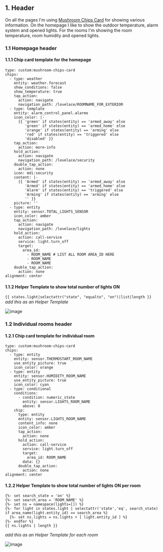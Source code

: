 ## 1. Header

On all the pages I'm using [Mushroom Chips Card](https://github.com/piitaya/lovelace-mushroom/blob/main/docs/cards/chips.md) for showing various information. On the homepage I like to show the outdoor temperature, alarm system and opened lights. For the rooms I'm showing the room temperature, room humidity and opened lights.

### 1.1 Homepage header

#### 1.1.1 Chip card template for the homepage

```
type: custom:mushroom-chips-card
chips:
  - type: weather
    entity: weather.forecast
    show_conditions: false
    show_temperature: true
    tap_action:
      action: navigate
      navigation_path: /lovelace/ROOMNAME_FOR_EXTERIOR
  - type: template
    entity: alarm_control_panel.alarmo
    icon_color: |-
      {{ 'green' if states(entity) == 'armed_away' else 
         'green' if states(entity) == 'armed_home' else
         'orange' if states(entity) == 'arming' else
         'red' if states(entity) == 'triggered' else
         'disabled' }}
    tap_action:
      action: more-info
    hold_action:
      action: navigate
      navigation_path: /lovelace/security
    double_tap_action:
      action: none
    icon: mdi:security
    content: |-
      {{ 'Armed' if states(entity) == 'armed_away' else 
         'Armed' if states(entity) == 'armed_home' else
         'Alarm' if states(entity) == 'triggered' else
         'Arming' if states(entity) == 'arming' else
         '' }}
    picture: ''
  - type: entity
    entity: sensor.TOTAL_LIGHTS_SENSOR
    icon_color: amber
    tap_action:
      action: navigate
      navigation_path: /lovelace/lights
    hold_action:
      action: call-service
      service: light.turn_off
      target:
        area_id:
          - ROOM_NAME # LIST ALL ROOM AREA_ID HERE
          - ROOM_NAME
          - ROOM_NAME
    double_tap_action:
      action: none
alignment: center
```

#### 1.1.2 Helper Template to show total number of lights ON
`{{ states.light|selectattr("state", "equalto", "on")|list|length }}`
_add this as an Helper Template_

![image](https://github.com/gravelfreeman/ha-mobile-dashboard/assets/44218371/a92fad82-7ee5-4d9c-ba0d-4c4c9211804d)

### 1.2 Individual rooms header

#### 1.2.1 Chip card template for individual room

```
type: custom:mushroom-chips-card
chips:
  - type: entity
    entity: sensor.THERMOSTART_ROOM_NAME
    use_entity_picture: true
    icon_color: orange
  - type: entity
    entity: sensor.HUMIDITY_ROOM_NAME
    use_entity_picture: true
    icon_color: cyan
  - type: conditional
    conditions:
      - condition: numeric_state
        entity: sensor.LIGHTS_ROOM_NAME
        above: 0
    chip:
      type: entity
      entity: sensor.LIGHTS_ROOM_NAME
      content_info: none
      icon_color: amber
      tap_action:
        action: none
      hold_action:
        action: call-service
        service: light.turn_off
        target:
          area_id: ROOM_NAME
        data: {}
      double_tap_action:
        action: none
alignment: center
```

#### 1.2.2 Helper Template to show total number of lights ON per room
```
{%- set search_state = 'on' %}
{%- set search_area = 'ROOM_NAME' %}
{%- set ns = namespace(lights=[]) %}
{%- for light in states.light | selectattr('state','eq', search_state) if area_name(light.entity_id) == search_area %}
  {%- set ns.lights = ns.lights + [ light.entity_id ] %}
{%- endfor %}
{{ ns.lights | length }}
```
_add this as an Helper Template for each room_

![image](https://github.com/gravelfreeman/ha-mobile-dashboard/assets/44218371/a08e106b-d926-4035-b875-f3462882b881)
